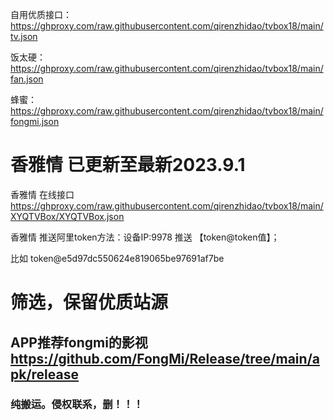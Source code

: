 自用优质接口：https://ghproxy.com/raw.githubusercontent.com/qirenzhidao/tvbox18/main/tv.json

饭太硬：https://ghproxy.com/raw.githubusercontent.com/qirenzhidao/tvbox18/main/fan.json

蜂蜜：https://ghproxy.com/raw.githubusercontent.com/qirenzhidao/tvbox18/main/fongmi.json

# 香雅情 已更新至最新2023.9.1
香雅情 在线接口 https://ghproxy.com/raw.githubusercontent.com/qirenzhidao/tvbox18/main/XYQTVBox/XYQTVBox.json

香雅情 推送阿里token方法：设备IP:9978	推送 【token@token值】；

比如 token@e5d97dc550624e819065be97691af7be

# 筛选，保留优质站源

## APP推荐fongmi的影视 https://github.com/FongMi/Release/tree/main/apk/release

### 纯搬运。侵权联系，删！！！
